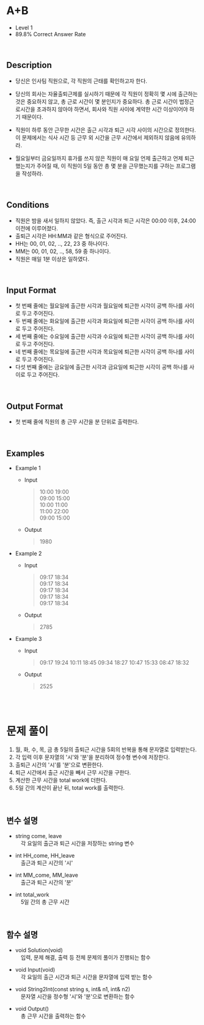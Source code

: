 # A+B
- Level 1
- 89.8% Correct Answer Rate

<br />

## Description

- 당신은 인사팀 직원으로, 각 직원의 근태를 확인하고자 한다.

- 당신의 회사는 자율출퇴근제를 실시하기 때문에 각 직원이 정확히 몇 시에 출근하는 것은 중요하지 않고, 총 근로 시간이 몇 분인지가 중요하다. 총 근로 시간이 법정근로시간을 초과하지 않아야 하면서, 회사와 직원 사이에 계약한 시간 이상이어야 하기 때문이다.

- 직원이 하루 동안 근무한 시간은 출근 시각과 퇴근 시각 사이의 시간으로 정의한다. 이 문제에서는 식사 시간 등 근무 외 시간을 근무 시간에서 제외하지 않음에 유의하라.

- 월요일부터 금요일까지 휴가를 쓰지 않은 직원이 매 요일 언제 출근하고 언제 퇴근했는지가 주어질 때, 이 직원이 5일 동안 총 몇 분을 근무했는지를 구하는 프로그램을 작성하라.

<br />

## Conditions

- 직원은 밤을 새서 일하지 않았다. 즉, 출근 시각과 퇴근 시각은 00:00 이후, 24:00 이전에 이루어졌다.
- 출퇴근 시각은 HH:MM과 같은 형식으로 주어진다.
- HH는 00, 01, 02, .., 22, 23 중 하나이다.
- MM는 00, 01, 02, .., 58, 59 중 하나이다.
- 직원은 매일 1분 이상은 일하였다. 

<br />

## Input Format

- 첫 번째 줄에는 월요일에 출근한 시각과 월요일에 퇴근한 시각이 공백 하나를 사이로 두고 주어진다.
- 두 번째 줄에는 화요일에 출근한 시각과 화요일에 퇴근한 시각이 공백 하나를 사이로 두고 주어진다.
- 세 번째 줄에는 수요일에 출근한 시각과 수요일에 퇴근한 시각이 공백 하나를 사이로 두고 주어진다.
- 네 번째 줄에는 목요일에 출근한 시각과 목요일에 퇴근한 시각이 공백 하나를 사이로 두고 주어진다.
- 다섯 번째 줄에는 금요일에 출근한 시각과 금요일에 퇴근한 시각이 공백 하나를 사이로 두고 주어진다.

<br />

## Output Format

- 첫 번째 줄에 직원의 총 근무 시간을 분 단위로 출력한다.

<br />

## Examples
- Example 1
    - Input
        > 10:00 19:00  
        > 09:00 15:00  
        > 10:00 11:00  
        > 11:00 22:00  
        > 09:00 15:00
    - Output
        > 1980

- Example 2
    - Input  
        > 09:17 18:34  
        > 09:17 18:34  
        > 09:17 18:34  
        > 09:17 18:34  
        > 09:17 18:34
    - Output
        > 2785

- Example 3
    - Input
        > 09:17 19:24
        > 10:11 18:45
        > 09:34 18:27
        > 10:47 15:33
        > 08:47 18:32
    - Output
        > 2525

<br /><br />

# 문제 풀이

1. 월, 화, 수, 목, 금 총 5일의 출퇴근 시간을 5회의 반복을 통해 문자열로 입력받는다.
2. 각 입력 이후 문자열의 '시'와 '분'을 분리하여 정수형 변수에 저장한다.
3. 출퇴근 시간의 '시'를 '분'으로 변환한다.
4. 퇴근 시간에서 출근 시간을 빼서 근무 시간을 구한다.
5. 계산한 근무 시간을 total work에 더한다.
6. 5일 간의 계산이 끝난 뒤, total work를 출력한다.

<br />

## 변수 설명
- string come, leave  
    &emsp;각 요일의 출근과 퇴근 시간을 저장하는 string 변수

- int HH_come, HH_leave  
    &emsp;출근과 퇴근 시간의 '시'

- int MM_come, MM_leave  
    &emsp;출근과 퇴근 시간의 '분'

- int total_work  
    &emsp;5일 간의 총 근무 시간

    
<br />

## 함수 설명
- void Solution(void)  
    &emsp;입력, 문제 해결, 출력 등 전체 문제의 풀이가 진행되는 함수

- void Input(void)  
    &emsp;각 요일의 출근 시간과 퇴근 시간을 문자열에 입력 받는 함수
    
- void String2Int(const string s, int& n1, int& n2)  
    &emsp;문자열 시간을 정수형 '시'와 '분'으로 변환하는 함수
    
- void Output()  
    &emsp;총 근무 시간을 출력하는 함수
